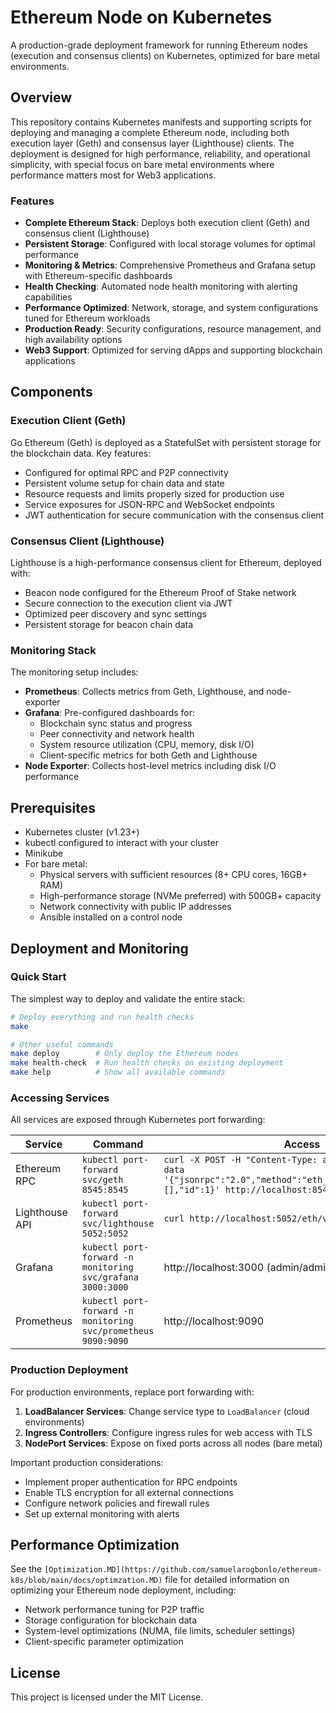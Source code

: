 # Ethereum Node on Kubernetes

A production-grade deployment framework for running Ethereum nodes (execution and consensus clients) on Kubernetes, optimized for bare metal environments.

## Overview

This repository contains Kubernetes manifests and supporting scripts for deploying and managing a complete Ethereum node, including both execution layer (Geth) and consensus layer (Lighthouse) clients. The deployment is designed for high performance, reliability, and operational simplicity, with special focus on bare metal environments where performance matters most for Web3 applications.

### Features

- **Complete Ethereum Stack**: Deploys both execution client (Geth) and consensus client (Lighthouse)
- **Persistent Storage**: Configured with local storage volumes for optimal performance
- **Monitoring & Metrics**: Comprehensive Prometheus and Grafana setup with Ethereum-specific dashboards
- **Health Checking**: Automated node health monitoring with alerting capabilities
- **Performance Optimized**: Network, storage, and system configurations tuned for Ethereum workloads
- **Production Ready**: Security configurations, resource management, and high availability options
- **Web3 Support**: Optimized for serving dApps and supporting blockchain applications

## Components

### Execution Client (Geth)

Go Ethereum (Geth) is deployed as a StatefulSet with persistent storage for the blockchain data. Key features:

- Configured for optimal RPC and P2P connectivity
- Persistent volume setup for chain data and state
- Resource requests and limits properly sized for production use
- Service exposures for JSON-RPC and WebSocket endpoints
- JWT authentication for secure communication with the consensus client

### Consensus Client (Lighthouse)

Lighthouse is a high-performance consensus client for Ethereum, deployed with:

- Beacon node configured for the Ethereum Proof of Stake network
- Secure connection to the execution client via JWT
- Optimized peer discovery and sync settings
- Persistent storage for beacon chain data

### Monitoring Stack

The monitoring setup includes:

- **Prometheus**: Collects metrics from Geth, Lighthouse, and node-exporter
- **Grafana**: Pre-configured dashboards for:
  - Blockchain sync status and progress
  - Peer connectivity and network health
  - System resource utilization (CPU, memory, disk I/O)
  - Client-specific metrics for both Geth and Lighthouse
- **Node Exporter**: Collects host-level metrics including disk I/O performance

## Prerequisites

- Kubernetes cluster (v1.23+)
- kubectl configured to interact with your cluster
- Minikube
- For bare metal:
  - Physical servers with sufficient resources (8+ CPU cores, 16GB+ RAM)
  - High-performance storage (NVMe preferred) with 500GB+ capacity
  - Network connectivity with public IP addresses
  - Ansible installed on a control node

## Deployment and Monitoring

### Quick Start

The simplest way to deploy and validate the entire stack:

```bash
# Deploy everything and run health checks
make

# Other useful commands
make deploy        # Only deploy the Ethereum nodes
make health-check  # Run health checks on existing deployment
make help          # Show all available commands
```

### Accessing Services

All services are exposed through Kubernetes port forwarding:

| Service | Command | Access |
|---------|---------|--------|
| Ethereum RPC | `kubectl port-forward svc/geth 8545:8545` | `curl -X POST -H "Content-Type: application/json" --data '{"jsonrpc":"2.0","method":"eth_blockNumber","params":[],"id":1}' http://localhost:8545` |
| Lighthouse API | `kubectl port-forward svc/lighthouse 5052:5052` | `curl http://localhost:5052/eth/v1/node/syncing` |
| Grafana | `kubectl port-forward -n monitoring svc/grafana 3000:3000` | http://localhost:3000 (admin/admin123) |
| Prometheus | `kubectl port-forward -n monitoring svc/prometheus 9090:9090` | http://localhost:9090 |

### Production Deployment

For production environments, replace port forwarding with:

1. **LoadBalancer Services**: Change service type to `LoadBalancer` (cloud environments)
2. **Ingress Controllers**: Configure ingress rules for web access with TLS
3. **NodePort Services**: Expose on fixed ports across all nodes (bare metal)

Important production considerations:
- Implement proper authentication for RPC endpoints
- Enable TLS encryption for all external connections
- Configure network policies and firewall rules
- Set up external monitoring with alerts

## Performance Optimization

See the `[Optimization.MD](https://github.com/samuelarogbonlo/ethereum-k8s/blob/main/docs/optimzation.MD)` file for detailed information on optimizing your Ethereum node deployment, including:

- Network performance tuning for P2P traffic
- Storage configuration for blockchain data
- System-level optimizations (NUMA, file limits, scheduler settings)
- Client-specific parameter optimization

## License

This project is licensed under the MIT License.